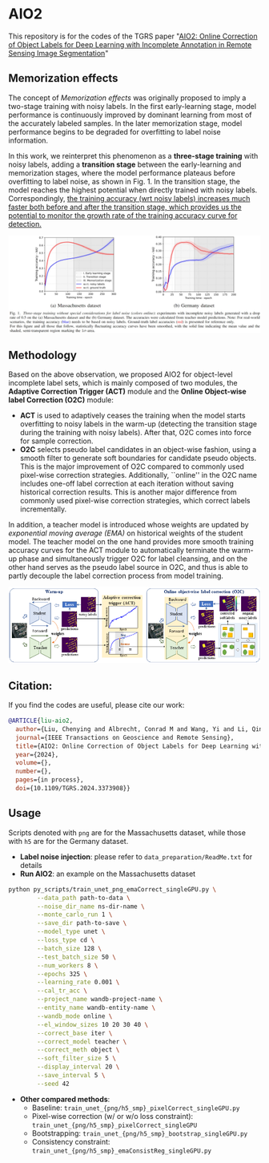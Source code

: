 # AIO2

This repository is for the codes of the TGRS paper "[AIO2: Online Correction of Object Labels for Deep Learning with Incomplete Annotation in Remote Sensing Image Segmentation](https://ieeexplore.ieee.org/document/10460569)"

## Memorization effects
The concept of *Memorization effects* was originally proposed to imply a two-stage training with noisy labels. In the first early-learning stage, model performance is continuously improved by dominant learning from most of the accurately labeled samples. In the later memorization stage, model performance begins to be degraded for overfitting to label noise information.

In this work, we reinterpret this phenomenon as a **three-stage training** with noisy labels, adding a **transition stage** between the early-learning and memorization stages, where the model performance plateaus before overfitting to label noise, as shown in Fig. 1. In the transition stage, the model reaches the highest potential when directly trained with noisy labels. Correspondingly, <ins>the training accuracy (wrt noisy labels) increases much faster both before and after the transition stage, which provides us the potential to monitor the growth rate of the training accuracy curve for detection.</ins>


![Illustration of AIO2](media/Fig-1-memorization-effects.jpg)

## Methodology
Based on the above observation, we proposed AIO2 for object-level incomplete label sets, which is mainly composed of two modules, the **Adaptive Correction Trigger (ACT)** module and the **Online Object-wise label Correction (O2C)** module:
- **ACT** is used to adaptively ceases the training when the model starts overfitting to noisy labels in the warm-up (detecting the transition stage during the training with noisy labels). After that, O2C comes into force for sample correction.
- **O2C** selects pseudo label candidates in an object-wise fashion, using a smooth filter to generate soft boundaries for candidate pseudo objects. This is the major improvement of O2C compared to commonly used pixel-wise correction strategies. Additionally, ``online'' in the O2C name includes one-off label correction at each iteration without saving historical correction results. This is another major difference from commonly used pixel-wise correction strategies, which correct labels incrementally.

In addition, a teacher model is introduced whose weights are updated by *exponential moving average (EMA)* on historical weights of the student model. The teacher model on the one hand provides more smooth training accuracy curves for the ACT module to automatically terminate the warm-up phase and simultaneously trigger O2C for label cleansing, and on the other hand serves as the pseudo label source in O2C, and thus is able to partly decouple the label correction process from model training.

![Illustration of AIO2](media/Flowchart.png)

## Citation:
If you find the codes are useful, please cite our work:
```BibTeX
@ARTICLE{liu-aio2,
  author={Liu, Chenying and Albrecht, Conrad M and Wang, Yi and Li, Qingyu and Zhu, Xiao Xiang},
  journal={IEEE Transactions on Geoscience and Remote Sensing}, 
  title={AIO2: Online Correction of Object Labels for Deep Learning with Incomplete Annotation in Remote Sensing Image Segmentation}, 
  year={2024},
  volume={},
  number={},
  pages={in process},
  doi={10.1109/TGRS.2024.3373908}}
```
## Usage
Scripts denoted with `png` are for the Massachusetts dataset, while those with `h5` are for the Germany dataset.
- **Label noise injection**: please refer to `data_preparation/ReadMe.txt` for details
- **Run AIO2**: an example on the Massachusetts dataset
```bash
python py_scripts/train_unet_png_emaCorrect_singleGPU.py \
        --data_path path-to-data \
        --noise_dir_name ns-dir-name \
        --monte_carlo_run 1 \
        --save_dir path-to-save \
        --model_type unet \
        --loss_type cd \
        --batch_size 128 \
        --test_batch_size 50 \
        --num_workers 8 \
        --epochs 325 \
        --learning_rate 0.001 \
        --cal_tr_acc \
        --project_name wandb-project-name \
        --entity_name wandb-entity-name \
        --wandb_mode online \
        --el_window_sizes 10 20 30 40 \
        --correct_base iter \
        --correct_model teacher \
        --correct_meth object \
        --soft_filter_size 5 \
        --display_interval 20 \
        --save_interval 5 \
        --seed 42 
```
- **Other compared methods**:
  - Baseline: `train_unet_{png/h5_smp}_pixelCorrect_singleGPU.py`
  - Pixel-wise correction (w/ or w/o loss constraint): `train_unet_{png/h5_smp}_pixelCorrect_singleGPU`
  - Bootstrapping: `train_unet_{png/h5_smp}_bootstrap_singleGPU.py`
  - Consistency constraint: `train_unet_{png/h5_smp}_emaConsistReg_singleGPU.py`
